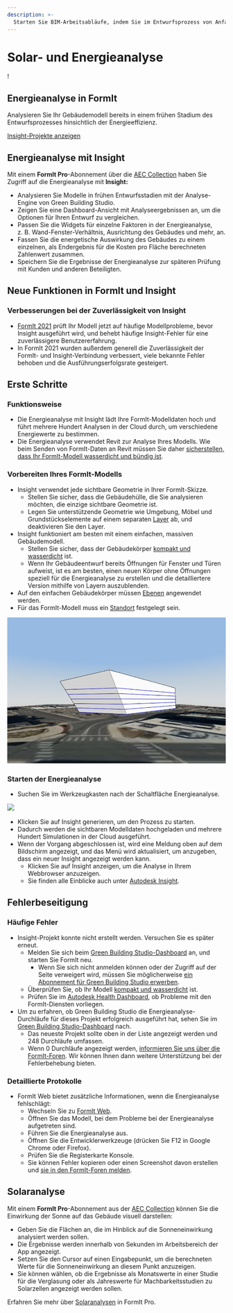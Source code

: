 ```yaml
---
description: >- 
  Starten Sie BIM-Arbeitsabläufe, indem Sie im Entwurfsprozess von Anfang an die Effizienz von Elementen beurteilen.
---
```


# Solar- und Energieanalyse

\![](<../.gitbook/assets/20220317 Solar Analysis.png>)

## Energieanalyse in FormIt

Analysieren Sie Ihr Gebäudemodell bereits in einem frühen Stadium des Entwurfsprozesses hinsichtlich der Energieeffizienz.

[Insight-Projekte anzeigen](https://gbs.autodesk.com/OneEnergy/Insight)

## Energieanalyse mit Insight

Mit einem **FormIt Pro**-Abonnement über die [AEC Collection](https://www.autodesk.com/collections/architecture-engineering-construction/overview) haben Sie Zugriff auf die Energieanalyse mit **Insight:**

* Analysieren Sie Modelle in frühen Entwurfsstadien mit der Analyse-Engine von Green Building Studio.
* Zeigen Sie eine Dashboard-Ansicht mit Analyseergebnissen an, um die Optionen für Ihren Entwurf zu vergleichen.
* Passen Sie die Widgets für einzelne Faktoren in der Energieanalyse, z. B. Wand-Fenster-Verhältnis, Ausrichtung des Gebäudes und mehr, an.
* Fassen Sie die energetische Auswirkung des Gebäudes zu einem einzelnen, als Endergebnis für die Kosten pro Fläche berechneten Zahlenwert zusammen.
* Speichern Sie die Ergebnisse der Energieanalyse zur späteren Prüfung mit Kunden und anderen Beteiligten.

## Neue Funktionen in FormIt und Insight <a href="#insight-what-s-new" id="insight-what-s-new"></a>

### **Verbesserungen bei der Zuverlässigkeit von Insight** <a href="#improvements-to-insight-reliability" id="improvements-to-insight-reliability"></a>

* [FormIt 2021](https://formit.autodesk.com/blog/post/introducing-formit-2021) prüft Ihr Modell jetzt auf häufige Modellprobleme, bevor Insight ausgeführt wird, und behebt häufige Insight-Fehler für eine zuverlässigere Benutzererfahrung.
* In FormIt 2021 wurden außerdem generell die Zuverlässigkeit der FormIt- und Insight-Verbindung verbessert, viele bekannte Fehler behoben und die Ausführungserfolgsrate gesteigert.

## Erste Schritte <a href="#insight-getting-started" id="insight-getting-started"></a>

### **Funktionsweise** <a href="#how-it-works" id="how-it-works"></a>

* Die Energieanalyse mit Insight lädt Ihre FormIt-Modelldaten hoch und führt mehrere Hundert Analysen in der Cloud durch, um verschiedene Energiewerte zu bestimmen.
* Die Energieanalyse verwendet Revit zur Analyse Ihres Modells. Wie beim Senden von FormIt-Daten an Revit müssen Sie daher [sicherstellen, dass Ihr FormIt-Modell wasserdicht und bündig ist](https://formit.autodesk.com/blog/post/repairing-solid-models).

### **Vorbereiten Ihres FormIt-Modells** <a href="#preparing-your-formit-model" id="preparing-your-formit-model"></a>

* Insight verwendet jede sichtbare Geometrie in Ihrer FormIt-Skizze.
  * Stellen Sie sicher, dass die Gebäudehülle, die Sie analysieren möchten, die einzige sichtbare Geometrie ist.
  * Legen Sie unterstützende Geometrie wie Umgebung, Möbel und Grundstückselemente auf einem separaten [Layer](../tool-library/layers.md) ab, und deaktivieren Sie den Layer.
* Insight funktioniert am besten mit einem einfachen, massiven Gebäudemodell.
  * Stellen Sie sicher, dass der Gebäudekörper [kompakt und wasserdicht](https://formit.autodesk.com/blog/post/repairing-solid-models) ist.
  * Wenn Ihr Gebäudeentwurf bereits Öffnungen für Fenster und Türen aufweist, ist es am besten, einen neuen Körper ohne Öffnungen speziell für die Energieanalyse zu erstellen und die detailliertere Version mithilfe von Layern auszublenden.
* Auf den einfachen Gebäudekörper müssen [Ebenen](../tool-library/levels-and-area.md) angewendet werden.
* Für das FormIt-Modell muss ein [Standort](../tool-library/setting-location.md) festgelegt sein.

![](../.gitbook/assets/insight.png)

### **Starten der Energieanalyse** <a href="#starting-energy-analysis" id="starting-energy-analysis"></a>

* Suchen Sie im Werkzeugkasten nach der Schaltfläche Energieanalyse.

![](../.gitbook/assets/generate\_insight.png)

* Klicken Sie auf Insight generieren, um den Prozess zu starten.
* Dadurch werden die sichtbaren Modelldaten hochgeladen und mehrere Hundert Simulationen in der Cloud ausgeführt.
* Wenn der Vorgang abgeschlossen ist, wird eine Meldung oben auf dem Bildschirm angezeigt, und das Menü wird aktualisiert, um anzugeben, dass ein neuer Insight angezeigt werden kann.
  * Klicken Sie auf Insight anzeigen, um die Analyse in Ihrem Webbrowser anzuzeigen.
  * Sie finden alle Einblicke auch unter [Autodesk Insight](https://gbs.autodesk.com/OneEnergy/Insight).

## Fehlerbeseitigung <a href="#insight-troubleshooting" id="insight-troubleshooting"></a>

### **Häufige Fehler** <a href="#common-errors" id="common-errors"></a>

* Insight-Projekt konnte nicht erstellt werden. Versuchen Sie es später erneut.
  * Melden Sie sich beim [Green Building Studio-Dashboard](https://gbs.autodesk.com/GBS/Project) an, und starten Sie FormIt neu.
    * Wenn Sie sich nicht anmelden können oder der Zugriff auf der Seite verweigert wird, müssen Sie möglicherweise [ein Abonnement für Green Building Studio erwerben](https://knowledge.autodesk.com/search-result/caas/CloudHelp/cloudhelp/DEU/BPA-Help/files/GUID-7FCFF904-F943-4020-BF7F-53AA7148673D-htm.html).
  * Überprüfen Sie, ob Ihr Modell [kompakt und wasserdicht](https://formit.autodesk.com/blog/post/repairing-solid-models) ist.
  * Prüfen Sie im [Autodesk Health Dashboard](https://health.autodesk.com/), ob Probleme mit den FormIt-Diensten vorliegen.
* Um zu erfahren, ob Green Building Studio die Energieanalyse-Durchläufe für dieses Projekt erfolgreich ausgeführt hat, sehen Sie im [Green Building Studio-Dashboard](https://gbs.autodesk.com/GBS/Project) nach.
  * Das neueste Projekt sollte oben in der Liste angezeigt werden und 248 Durchläufe umfassen.
  * Wenn 0 Durchläufe angezeigt werden, [informieren Sie uns über die FormIt-Foren](https://forums.autodesk.com/t5/formit-forum/bd-p/142). Wir können Ihnen dann weitere Unterstützung bei der Fehlerbehebung bieten.

### **Detaillierte Protokolle** <a href="#detailed-logs" id="detailed-logs"></a>

* FormIt Web bietet zusätzliche Informationen, wenn die Energieanalyse fehlschlägt:
  * Wechseln Sie zu [FormIt Web](https://formit.autodesk.com/app).
  * Öffnen Sie das Modell, bei dem Probleme bei der Energieanalyse aufgetreten sind.
  * Führen Sie die Energieanalyse aus.
  * Öffnen Sie die Entwicklerwerkzeuge (drücken Sie F12 in Google Chrome oder Firefox).
  * Prüfen Sie die Registerkarte Konsole.
  * Sie können Fehler kopieren oder einen Screenshot davon erstellen und [sie in den FormIt-Foren melden](https://forums.autodesk.com/t5/formit-forum/bd-p/142).

## Solaranalyse

Mit einem **FormIt Pro**-Abonnement aus der [AEC Collection](https://www.autodesk.com/collections/architecture-engineering-construction/overview) können Sie die Einwirkung der Sonne auf das Gebäude visuell darstellen:

* Geben Sie die Flächen an, die im Hinblick auf die Sonneneinwirkung analysiert werden sollen.
* Die Ergebnisse werden innerhalb von Sekunden im Arbeitsbereich der App angezeigt.
* Setzen Sie den Cursor auf einen Eingabepunkt, um die berechneten Werte für die Sonneneinwirkung an diesem Punkt anzuzeigen.
* Sie können wählen, ob die Ergebnisse als Monatswerte in einer Studie für die Verglasung oder als Jahreswerte für Machbarkeitsstudien zu Solarzellen angezeigt werden sollen.

Erfahren Sie mehr über [Solaranalysen](../tool-library/solar-analysis.md) in FormIt Pro.
